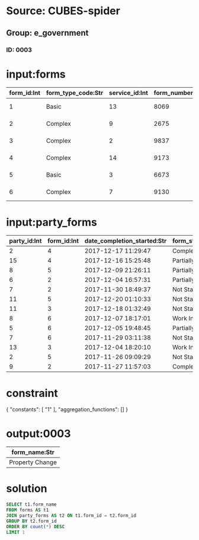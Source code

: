 # Source: CUBES-spider
## Group: e_government
### ID: 0003

# input:forms

| form_id:Int | form_type_code:Str | service_id:Int | form_number:Str | form_name:Str | form_description:Str |
|---|---|---|---|---|---|
| 1 | Basic | 13 | 8069 | SSN Application | Form for SSN Application |
| 2 | Complex | 9 | 2675 | Marriage Certificate | Marriage Certificate |
| 3 | Complex | 2 | 9837 | Divorce  Certificate | Divorce  Certificate |
| 4 | Complex | 14 | 9173 | Moving Form | Form for moving house |
| 5 | Basic | 3 | 6673 | Account Application | Form for Account Application |
| 6 | Complex | 7 | 9130 | Property Change | Form for Property Change |

# input:party_forms

| party_id:Int | form_id:Int | date_completion_started:Str | form_status_code:Str | date_fully_completed:Str |
|---|---|---|---|---|
| 2 | 4 | 2017-12-17 11:29:47 | Completed | 2018-02-11 16:46:10 |
| 15 | 4 | 2017-12-16 15:25:48 | Partially Completed | 2018-02-18 16:09:04 |
| 8 | 5 | 2017-12-09 21:26:11 | Partially Completed | 2018-02-05 16:16:58 |
| 6 | 2 | 2017-12-04 16:57:31 | Partially Completed | 2018-01-28 22:29:07 |
| 7 | 2 | 2017-11-30 18:49:37 | Not Started | 2018-02-21 17:59:08 |
| 11 | 5 | 2017-12-20 01:10:33 | Not Started | 2018-02-10 14:07:46 |
| 11 | 3 | 2017-12-18 01:32:49 | Not Started | 2018-02-04 05:57:01 |
| 8 | 6 | 2017-12-07 18:17:01 | Work In Progress | 2018-02-15 23:09:42 |
| 5 | 6 | 2017-12-05 19:48:45 | Partially Completed | 2018-01-30 09:33:37 |
| 7 | 6 | 2017-11-29 03:11:38 | Not Started | 2018-02-01 10:26:47 |
| 13 | 3 | 2017-12-04 18:20:10 | Work In Progress | 2018-01-31 17:09:32 |
| 2 | 5 | 2017-11-26 09:09:29 | Not Started | 2018-02-09 09:49:09 |
| 9 | 2 | 2017-11-27 11:57:03 | Completed | 2018-02-15 13:15:25 |

# constraint

{
  "constants": [
    "1"
  ],
  "aggregation_functions": []
}

# output:0003

| form_name:Str |
|---|
| Property Change |

# solution

```sql
SELECT t1.form_name
FROM forms AS t1
JOIN party_forms AS t2 ON t1.form_id = t2.form_id
GROUP BY t2.form_id
ORDER BY count(*) DESC
LIMIT 1
```
